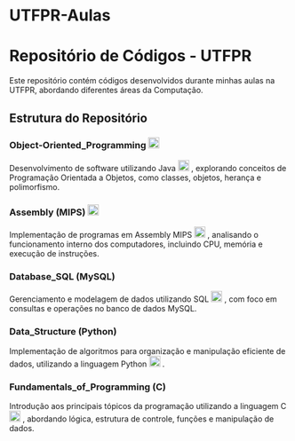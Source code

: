 # UTFPR-Aulas
# Repositório de Códigos - UTFPR

Este repositório contém códigos desenvolvidos durante minhas aulas na UTFPR, abordando diferentes áreas da Computação.

## Estrutura do Repositório

### Object-Oriented_Programming <img src="https://cdn.jsdelivr.net/gh/devicons/devicon/icons/java/java-original.svg" width="20"/>
Desenvolvimento de software utilizando Java <img src="https://cdn.jsdelivr.net/gh/devicons/devicon/icons/java/java-original.svg" width="20"/> , explorando conceitos de Programação Orientada a Objetos, como classes, objetos, herança e polimorfismo.

### Assembly (MIPS) <img src="https://cdn.jsdelivr.net/gh/devicons/devicon/icons/devicon/devicon-original.svg" width="20"/>
Implementação de programas em Assembly MIPS <img src="https://cdn.jsdelivr.net/gh/devicons/devicon/icons/devicon/devicon-original.svg" width="20"/> , analisando o funcionamento interno dos computadores, incluindo CPU, memória e execução de instruções.

### Database_SQL (MySQL)
Gerenciamento e modelagem de dados utilizando SQL <img src="https://cdn.jsdelivr.net/gh/devicons/devicon/icons/mysql/mysql-original.svg" width="20"/> , com foco em consultas e operações no banco de dados MySQL.

### Data_Structure (Python)
Implementação de algoritmos para organização e manipulação eficiente de dados, utilizando a linguagem Python <img src="https://cdn.jsdelivr.net/gh/devicons/devicon/icons/python/python-original.svg" width="20"/> .

### Fundamentals_of_Programming (C)
Introdução aos principais tópicos da programação utilizando a linguagem C <img src="https://cdn.jsdelivr.net/gh/devicons/devicon/icons/c/c-original.svg" width="20"/> , abordando lógica, estrutura de controle, funções e manipulação de dados.
